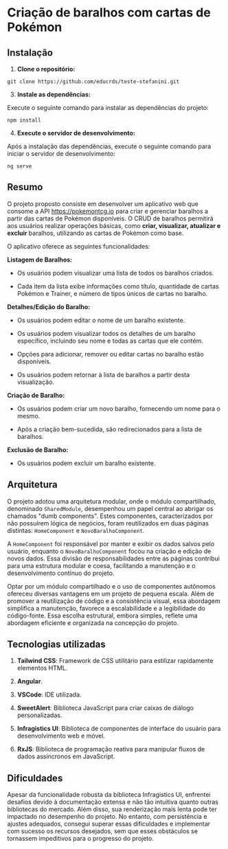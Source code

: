 
  

# Criação de baralhos com cartas de Pokémon

  

## Instalação

1.  **Clone o repositório:**

  

`git clone https://github.com/educrds/teste-stefanini.git`

3.  **Instale as dependências:**

Execute o seguinte comando para instalar as dependências do projeto:

`npm install`

4.  **Execute o servidor de desenvolvimento:**

Após a instalação das dependências, execute o seguinte comando para iniciar o servidor de desenvolvimento:

`ng serve`

  

## Resumo

  

O projeto proposto consiste em desenvolver um aplicativo web que consome a API https://pokemontcg.io para criar e gerenciar baralhos a partir das cartas de Pokémon disponíveis. O CRUD de baralhos permitirá aos usuários realizar operações básicas, como **criar, visualizar, atualizar e excluir** baralhos, utilizando as cartas de Pokémon como base.

  

O aplicativo oferece as seguintes funcionalidades:

  

**Listagem de Baralhos:**

- Os usuários podem visualizar uma lista de todos os baralhos criados.

- Cada item da lista exibe informações como título, quantidade de cartas Pokémon e Trainer, e número de tipos únicos de cartas no baralho.

**Detalhes/Edição do Baralho:**

- Os usuários podem editar o nome de um baralho existente.

- Os usuários podem visualizar todos os detalhes de um baralho específico, incluindo seu nome e todas as cartas que ele contém.

- Opções para adicionar, remover ou editar cartas no baralho estão disponíveis.

- Os usuários podem retornar à lista de baralhos a partir desta visualização.

**Criação de Baralho:**

- Os usuários podem criar um novo baralho, fornecendo um nome para o mesmo.

- Após a criação bem-sucedida, são redirecionados para a lista de baralhos.

**Exclusão de Baralho:**

- Os usuários podem excluir um baralho existente.

  
  

## Arquitetura

O projeto adotou uma arquitetura modular, onde o módulo compartilhado, denominado `SharedModule`, desempenhou um papel central ao abrigar os chamados "dumb components". Estes componentes, caracterizados por não possuírem lógica de negócios, foram reutilizados em duas páginas distintas: `HomeComponent` e `NovoBaralhoComponent`.

  

A `HomeComponent` foi responsável por manter e exibir os dados salvos pelo usuário, enquanto o `NovoBaralhoComponent` focou na criação e edição de novos dados. Essa divisão de responsabilidades entre as páginas contribui para uma estrutura modular e coesa, facilitando a manutenção e o desenvolvimento contínuo do projeto.

  

Optar por um módulo compartilhado e o uso de componentes autônomos ofereceu diversas vantagens em um projeto de pequena escala. Além de promover a reutilização de código e a consistência visual, essa abordagem simplifica a manutenção, favorece a escalabilidade e a legibilidade do código-fonte. Essa escolha estrutural, embora simples, reflete uma abordagem eficiente e organizada na concepção do projeto.

  

## Tecnologias utilizadas

1.  **Tailwind CSS**: Framework de CSS utilitário para estilizar rapidamente elementos HTML.

2.  **Angular**.

3.  **VSCode**: IDE utilizada.

4.  **SweetAlert**: Biblioteca JavaScript para criar caixas de diálogo personalizadas.

5.  **Infragistics UI**: Biblioteca de componentes de interface do usuário para desenvolvimento web e móvel.

6.  **RxJS**: Biblioteca de programação reativa para manipular fluxos de dados assíncronos em JavaScript.

  

## Dificuldades

Apesar da funcionalidade robusta da biblioteca Infragistics UI, enfrentei desafios devido à documentação extensa e não tão intuitiva quanto outras bibliotecas do mercado. Além disso, sua renderização mais lenta pode ter impactado no desempenho do projeto. No entanto, com persistência e ajustes adequados, consegui superar essas dificuldades e implementar com sucesso os recursos desejados, sem que esses obstáculos se tornassem impeditivos para o progresso do projeto.

